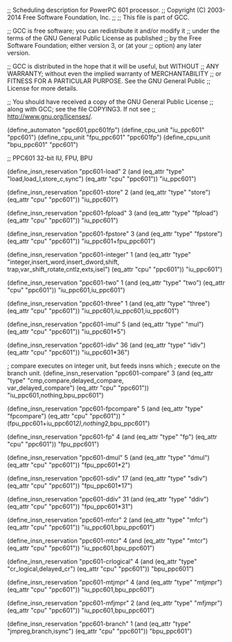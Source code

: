 ;; Scheduling description for PowerPC 601 processor.
;;   Copyright (C) 2003-2014 Free Software Foundation, Inc.
;;
;; This file is part of GCC.

;; GCC is free software; you can redistribute it and/or modify it
;; under the terms of the GNU General Public License as published
;; by the Free Software Foundation; either version 3, or (at your
;; option) any later version.

;; GCC is distributed in the hope that it will be useful, but WITHOUT
;; ANY WARRANTY; without even the implied warranty of MERCHANTABILITY
;; or FITNESS FOR A PARTICULAR PURPOSE.  See the GNU General Public
;; License for more details.

;; You should have received a copy of the GNU General Public License
;; along with GCC; see the file COPYING3.  If not see
;; <http://www.gnu.org/licenses/>.

(define_automaton "ppc601,ppc601fp")
(define_cpu_unit "iu_ppc601" "ppc601")
(define_cpu_unit "fpu_ppc601" "ppc601fp")
(define_cpu_unit "bpu_ppc601" "ppc601")

;; PPC601  32-bit IU, FPU, BPU

(define_insn_reservation "ppc601-load" 2
  (and (eq_attr "type" "load,load_l,store_c,sync")
       (eq_attr "cpu" "ppc601"))
  "iu_ppc601")

(define_insn_reservation "ppc601-store" 2
  (and (eq_attr "type" "store")
       (eq_attr "cpu" "ppc601"))
  "iu_ppc601")

(define_insn_reservation "ppc601-fpload" 3
  (and (eq_attr "type" "fpload")
       (eq_attr "cpu" "ppc601"))
  "iu_ppc601")

(define_insn_reservation "ppc601-fpstore" 3
  (and (eq_attr "type" "fpstore")
       (eq_attr "cpu" "ppc601"))
  "iu_ppc601+fpu_ppc601")

(define_insn_reservation "ppc601-integer" 1
  (and (eq_attr "type" "integer,insert_word,insert_dword,shift,\
                        trap,var_shift_rotate,cntlz,exts,isel")
       (eq_attr "cpu" "ppc601"))
  "iu_ppc601")

(define_insn_reservation "ppc601-two" 1
  (and (eq_attr "type" "two")
       (eq_attr "cpu" "ppc601"))
  "iu_ppc601,iu_ppc601")

(define_insn_reservation "ppc601-three" 1
  (and (eq_attr "type" "three")
       (eq_attr "cpu" "ppc601"))
  "iu_ppc601,iu_ppc601,iu_ppc601")

(define_insn_reservation "ppc601-imul" 5
  (and (eq_attr "type" "mul")
       (eq_attr "cpu" "ppc601"))
  "iu_ppc601*5")

(define_insn_reservation "ppc601-idiv" 36
  (and (eq_attr "type" "idiv")
       (eq_attr "cpu" "ppc601"))
  "iu_ppc601*36")

; compare executes on integer unit, but feeds insns which
; execute on the branch unit.
(define_insn_reservation "ppc601-compare" 3
  (and (eq_attr "type" "cmp,compare,delayed_compare,\
                        var_delayed_compare")
       (eq_attr "cpu" "ppc601"))
  "iu_ppc601,nothing,bpu_ppc601")

(define_insn_reservation "ppc601-fpcompare" 5
  (and (eq_attr "type" "fpcompare")
       (eq_attr "cpu" "ppc601"))
  "(fpu_ppc601+iu_ppc601*2),nothing*2,bpu_ppc601")

(define_insn_reservation "ppc601-fp" 4
  (and (eq_attr "type" "fp")
       (eq_attr "cpu" "ppc601"))
  "fpu_ppc601")

(define_insn_reservation "ppc601-dmul" 5
  (and (eq_attr "type" "dmul")
       (eq_attr "cpu" "ppc601"))
  "fpu_ppc601*2")

(define_insn_reservation "ppc601-sdiv" 17
  (and (eq_attr "type" "sdiv")
       (eq_attr "cpu" "ppc601"))
  "fpu_ppc601*17")

(define_insn_reservation "ppc601-ddiv" 31
  (and (eq_attr "type" "ddiv")
       (eq_attr "cpu" "ppc601"))
  "fpu_ppc601*31")

(define_insn_reservation "ppc601-mfcr" 2
  (and (eq_attr "type" "mfcr")
       (eq_attr "cpu" "ppc601"))
  "iu_ppc601,bpu_ppc601")

(define_insn_reservation "ppc601-mtcr" 4
  (and (eq_attr "type" "mtcr")
       (eq_attr "cpu" "ppc601"))
  "iu_ppc601,bpu_ppc601")

(define_insn_reservation "ppc601-crlogical" 4
  (and (eq_attr "type" "cr_logical,delayed_cr")
       (eq_attr "cpu" "ppc601"))
  "bpu_ppc601")

(define_insn_reservation "ppc601-mtjmpr" 4
  (and (eq_attr "type" "mtjmpr")
       (eq_attr "cpu" "ppc601"))
  "iu_ppc601,bpu_ppc601")

(define_insn_reservation "ppc601-mfjmpr" 2
  (and (eq_attr "type" "mfjmpr")
       (eq_attr "cpu" "ppc601"))
  "iu_ppc601,bpu_ppc601")

(define_insn_reservation "ppc601-branch" 1
  (and (eq_attr "type" "jmpreg,branch,isync")
       (eq_attr "cpu" "ppc601"))
  "bpu_ppc601")

